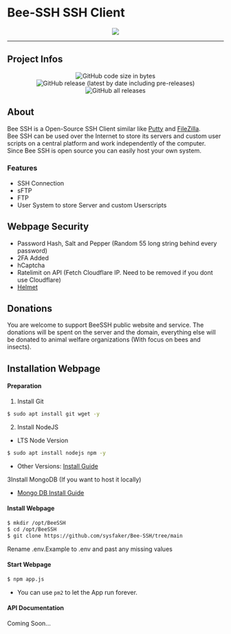 
# Bee-SSH SSH Client

<p align="center">
  <img src="https://github.com/sysfaker/Bee-SSH/blob/Indev/Branding/b3.png" style="max-height: 50%">
</p>

----

## Project Infos


<p align="center">
  <img alt="GitHub code size in bytes" src="https://img.shields.io/github/languages/code-size/sysfaker/Bee-SSH?style=for-the-badge">
  <img alt="GitHub release (latest by date including pre-releases)" src="https://img.shields.io/github/v/release/sysfaker/Bee-SSH?include_prereleases&style=for-the-badge">
  <img alt="GitHub all releases" src="https://img.shields.io/github/downloads/sysfaker/Bee-SSH/total?color=%230099cc&style=for-the-badge">
</p>

## About


Bee SSH is a Open-Source SSH Client similar like [Putty](https://www.putty.org/) and [FileZilla](https://filezilla-project.org/). <br>
Bee SSH can be used over the Internet to store its servers and custom user scripts on a central platform and work independently of the computer. <br>
Since Bee SSH is open source you can easily host your own system. <br>


### Features

- SSH Connection
- sFTP
- FTP
- User System to store Server and custom Userscripts

## Webpage Security

- Password Hash, Salt and Pepper (Random 55 long string behind every password)
- 2FA Added
- hCaptcha
- Ratelimit on API (Fetch Cloudflare IP. Need to be removed if you dont use Cloudflare)
- [Helmet](https://helmetjs.github.io/)

## Donations


You are welcome to support BeeSSH public website and service. The donations will be spent on the server and the domain, everything else will be donated to animal welfare organizations (With focus on bees and insects).  


## Installation Webpage


#### Preparation

1. Install Git 

```bash
$ sudo apt install git wget -y
```
2. Install NodeJS

- LTS Node Version

```bash
$ sudo apt install nodejs npm -y
```
- Other Versions: [Install Guide](https://techviewleo.com/how-to-install-node-js-18-lts-on-ubuntu/)
    
3Install MongoDB (If you want to host it locally)

- [Mongo DB Install Guide](https://www.mongodb.com/docs/manual/installation/)

#### Install Webpage

```bash
$ mkdir /opt/BeeSSH
$ cd /opt/BeeSSH
$ git clone https://github.com/sysfaker/Bee-SSH/tree/main
```

Rename .env.Example to .env and past any missing values

#### Start Webpage

```bash
$ npm app.js
```

- You can use `pm2` to let the App run forever.

#### API Documentation

Coming Soon...
